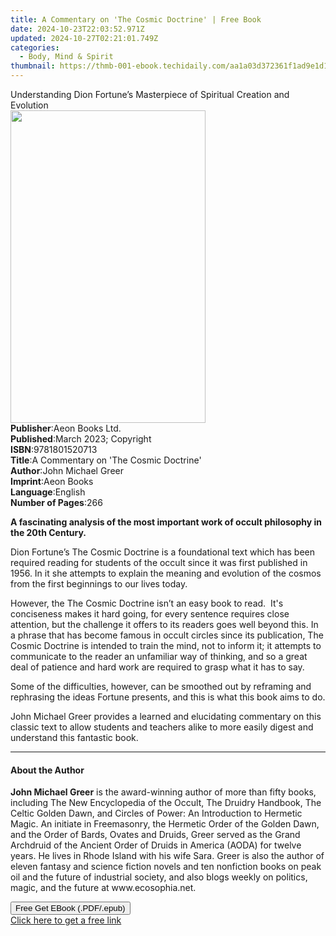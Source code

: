 ```yaml
---
title: A Commentary on 'The Cosmic Doctrine' | Free Book
date: 2024-10-23T22:03:52.971Z
updated: 2024-10-27T02:21:01.749Z
categories:
  - Body, Mind & Spirit
thumbnail: https://thmb-001-ebook.techidaily.com/aa1a03d372361f1ad9e1d1dd2692f76b52cdc81c69395285ae5d210da59af118.jpg
---
```

<main id="book-container">
  <div class="flex flex-col">
    <div class="book-brief flex-1 py-6 px-4 sm:p-6 md:py-10 md:px-8">
      <!-- brief-->
      <div class="book-brief-main">
        Understanding Dion Fortune’s Masterpiece of Spiritual Creation and
        Evolution
      </div>
    </div>
    <div
      class="book-meta-info flex-1 grid gap-4 col-start-1 col-end-3 row-start-1 sm:mb-6 sm:grid-cols-4 lg:gap-6 lg:col-start-2 lg:row-end-6 lg:row-span-6 lg:mb-0"
    >
      <div
        class="book-meta-info-left place-content-center mt-4 p-4 text-sm leading-6 col-start-2 col-span-2 dark:text-slate-400"
      >
        <img
          class="w-full h-500 object-cover rounded-lg sm:h-255 sm:col-span-2 lg:col-span-full"
          src="https://img-001-ebook.techidaily.com/d100bbce0e7a7151026e14fedcb1a520548706c305b70c74935582ce5e680288.jpg"
          alt=""
          width="312"
          height="500"
        />
      </div>
      <div
        class="book-meta-info-right mt-2 col-start-1 row-start-2 col-span-3 self-center"
      >
        <!-- meta data  -->
        <div class="flex flex-col px-4 md:px-8">
          <div class="flex-1">
            <strong>Publisher</strong>:<span class="px-2">Aeon Books Ltd.</span>
          </div>
          <div class="flex-1">
            <strong>Published</strong>:<span class="px-2"
              >March 2023; Copyright</span
            >
          </div>
          <div class="flex-1">
            <strong>ISBN</strong>:<span class="px-2">9781801520713</span>
          </div>
          <div class="flex-1">
            <strong>Title</strong>:<span class="px-2"
              >A Commentary on &#39;The Cosmic Doctrine&#39;</span
            >
          </div>
          <div class="flex-1">
            <strong>Author</strong>:<span class="px-2">John Michael Greer</span>
          </div>
          <div class="flex-1">
            <strong>Imprint</strong>:<span class="px-2">Aeon Books</span>
          </div>
          <div class="flex-1">
            <strong>Language</strong>:<span class="px-2">English</span>
          </div>
          <div class="flex-1">
            <strong>Number of Pages</strong>:<span class="px-2">266</span>
          </div>
        </div>
      </div>
    </div>
    <div class="book-description flex-1 py-6 px-4 sm:p-6 md:py-10 md:px-8">
      <div class="book-description-main">
        <div accordion-content="" id="description">
          <p class="p1">
            <strong
              >A fascinating analysis of the most important work of occult
              philosophy in the 20th Century.
            </strong>
          </p>
          <p class="p1">
            Dion Fortune’s The Cosmic Doctrine is a foundational text which has
            been required reading for students of the occult since it was first
            published in 1956. In it she attempts to explain the meaning and
            evolution of the cosmos from the first beginnings to our lives
            today.&nbsp;
          </p>
          <p class="p1">
            However, the The Cosmic Doctrine isn’t an easy book to read.<span
              class="Apple-converted-space"
              >&nbsp; </span
            >It's conciseness makes it hard going, for every sentence requires
            close attention, but the challenge it offers to its readers goes
            well beyond this.<span class="Apple-converted-space">&nbsp;</span>In
            a phrase that has become famous in occult circles since its
            publication, The Cosmic Doctrine is intended to train the mind, not
            to inform it; it attempts to communicate to the reader an unfamiliar
            way of thinking, and so a great deal of patience and hard work are
            required to grasp what it has to say.<span
              class="Apple-converted-space"
              >&nbsp;
            </span>
          </p>
          <p class="p1">
            Some of the difficulties, however, can be smoothed out by reframing
            and rephrasing the ideas Fortune presents, and this is what this
            book aims to do.
          </p>
          <p class="p1">
            John Michael Greer provides a learned and elucidating commentary on
            this classic text to allow students and teachers alike to more
            easily digest and understand this fantastic book.<span
              class="Apple-converted-space"
              >&nbsp;</span
            >
          </p>
        </div>
        <div class="accordion-fader"></div>
      </div>
    </div>
    <div class="book-excerpts flex-1 py-6 px-4 sm:p-6 md:py-10 md:px-8">
      <!-- excerpts-->
      <div class="book-excerpts-main">
        <hr />
        <h4 class="placeholder placeholder-heading">
          <span>About the Author</span>
        </h4>
        <p></p>
        <p>
          <strong>John Michael Greer</strong> is the award-winning author of
          more than fifty books, including The New Encyclopedia of the Occult,
          The Druidry Handbook, The Celtic Golden Dawn, and Circles of Power: An
          Introduction to Hermetic Magic. An initiate in Freemasonry, the
          Hermetic Order of the Golden Dawn, and the Order of Bards, Ovates and
          Druids, Greer served as the Grand Archdruid of the Ancient Order of
          Druids in America (AODA) for twelve years. He lives in Rhode Island
          with his wife Sara. Greer is also the author of eleven fantasy and
          science fiction novels and ten nonfiction books on peak oil and the
          future of industrial society, and also blogs weekly on politics,
          magic, and the future at www.ecosophia.net.
        </p>
        <p></p>
      </div>
    </div>
    <div
      class="book-about-author flex-1 py-6 px-4 sm:p-6 md:py-10 md:px-8"
    ></div>
    <div class="book-free-get flex-1 py-6 px-4 sm:p-6 md:py-10 md:px-8">
      <button
        id="btn-free-get"
        class="bg-blue-500 hover:bg-blue-700 text-white font-bold py-2 px-4 rounded"
      >
        Free Get EBook (.PDF/.epub)
      </button>
      <div id="countdown-display" class="px-2 text-lg mt-2"></div>
      <a
        id="free-link"
        class="hidden bg-blue-500 hover:bg-blue-700 text-white font-bold py-2 px-4 rounded"
        href="https://www.ebooks.com/en-us/book/210847675/a-commentary-on-the-cosmic-doctrine/john-michael-greer/"
        target="_blank"
        >Click here to get a free link</a
      >
    </div>
    <script>
      let countdownTime = 0;
      let countdownInterval = null;
      document
        .getElementById('btn-free-get')
        .addEventListener('click', startCountdown);
      function startCountdown() {
        countdownTime = new Date().getTime() + 60000 * 3;
        countdownInterval = setInterval(updateCountdown, 1000);
        document.getElementById('btn-free-get').disabled = true;
        document
          .getElementById('btn-free-get')
          .classList.add('bg-gray-500', 'cursor-not-allowed');
      }
      function updateCountdown() {
        let currentTime = new Date().getTime();
        let timeLeft = countdownTime - currentTime;
        let secondsLeft = Math.floor(timeLeft / 1000);
        document.getElementById('countdown-display').innerHTML =
          `Remaining time: ${secondsLeft} seconds.`;
        if (secondsLeft <= 0) {
          clearInterval(countdownInterval);
          document.getElementById('btn-free-get').classList.add('hidden');
          document.getElementById('free-link').classList.remove('hidden');
          document.getElementById('countdown-display').innerHTML = '';
        }
      }
    </script>
  </div>
</main>

<ins class="adsbygoogle"
      style="display:block"
      data-ad-client="ca-pub-7571918770474297"
      data-ad-slot="8358498916"
      data-ad-format="auto"
      data-full-width-responsive="true"></ins>
    